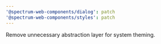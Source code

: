 ```yaml
---
'@spectrum-web-components/dialog': patch
'@spectrum-web-components/styles': patch
---
```


Remove unnecessary abstraction layer for system theming.
